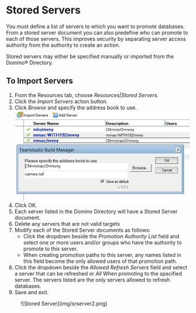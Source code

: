 # Stored Servers

You must define a list of servers to which you want to promote databases. From a stored server document you can also predefine who can promote to each of those servers. This improves security by separating server access authority from the authority to create an action.

Stored servers may either be specified manually or imported from the Domino® Directory.

## To Import Servers
1. From the Resources tab, choose *Resources|Stored Servers*.
2. Click the *Import Servers* action button.
3. Click *Browse* and specify the address book to use.
   ![Stored Server](img/srserver.png)
4. Click OK.
5. Each server listed in the Domino Directory will have a Stored Server document.
6. Delete any servers that are not valid targets
7. Modify each of the Stored Server documents as follows:
   * Click the dropdown beside the *Promotion Authority List* field and select one or more users and/or groups who have the authority to promote to this server. 
   * When creating promotion paths to this server, any names listed in this field become the only allowed users of that promotion path.
7. Click the dropdown beside the *Allowed Refresh Servers* field and select a server that can be refreshed or *All* When promoting to the specified server. The servers listed are the only servers allowed to refresh databases.
8. Save and exit.

<figure markdown="1">
  ![Stored Server](img/srserver2.png)
</figure>
